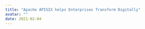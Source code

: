 ```yaml
---
title: "Apache APISIX helps Enterprises Transform Digitally"
avatar: ""
date: 2021-02-04
---
```


<script>
window.location.href = "/zh/blog/apache-apisix-helps-enterprises-transform-digitally"
</script>
